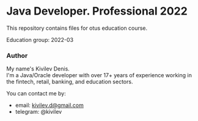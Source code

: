 # Java Developer. Professional 2022
This repository contains files for otus education course.

Education group: 2022-03
  
### Author
My name's Kivilev Denis.  
I'm a Java/Oracle developer with over 17+ years of experience working in the fintech, retail, banking, and education sectors.

You can contact me by:
- email: kivilev.d@gmail.com  
- telegram: @kivilev  
